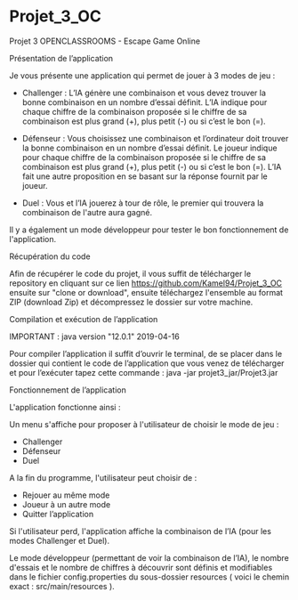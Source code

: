 # Projet_3_OC
Projet 3 OPENCLASSROOMS - Escape Game Online

Présentation de l’application

Je vous présente une application qui permet de jouer à 3 modes de jeu : 

- Challenger :  L’IA génère une combinaison et vous devez trouver la bonne combinaison en un nombre d’essai définit. L’IA indique pour chaque chiffre de la combinaison proposée si le chiffre de sa combinaison est plus grand (+), plus petit (-) ou si c’est le bon (=).

- Défenseur : Vous choisissez une combinaison et l’ordinateur doit trouver la bonne combinaison en un nombre d’essai définit. Le joueur indique pour chaque chiffre de la combinaison proposée si le chiffre de sa combinaison est plus grand (+), plus petit (-) ou si c’est le bon (=). L’IA fait une autre proposition en se basant sur la réponse fournit par le joueur.

- Duel : Vous et l’IA jouerez à tour de rôle, le premier qui trouvera la combinaison de l'autre aura gagné.

Il y a également un mode développeur pour tester le bon fonctionnement de l'application.


Récupération du code 

Afin de récupérer le code du projet, il vous suffit de télécharger le repository en cliquant  sur ce lien https://github.com/Kamel94/Projet_3_OC ensuite sur "clone or download", ensuite téléchargez l'ensemble au format ZIP (download Zip) et décompressez le dossier sur votre machine.


Compilation et exécution  de l’application

IMPORTANT : java version "12.0.1" 2019-04-16

Pour compiler l’application il suffit d’ouvrir le terminal, de se placer dans le dossier qui contient le code de l’application que vous venez de télécharger et pour l’exécuter tapez cette commande :  java -jar projet3_jar/Projet3.jar


Fonctionnement de l’application 

L'application fonctionne ainsi :

Un menu s'affiche pour proposer à l'utilisateur de choisir le mode de jeu :

- Challenger
- Défenseur
- Duel

A la fin du programme, l'utilisateur peut choisir de :

- Rejouer au même mode
- Joueur à un autre mode
- Quitter l’application

Si l'utilisateur perd, l'application affiche la combinaison de l’IA (pour les modes Challenger et Duel). 

Le mode développeur (permettant de voir la combinaison de l’IA), le nombre d'essais et le nombre de chiffres à découvrir sont définis et modifiables dans le fichier config.properties du sous-dossier resources ( voici le chemin exact : src/main/resources ).